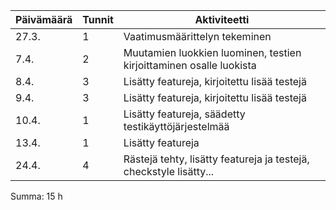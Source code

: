 Päivämäärä | Tunnit | Aktiviteetti
---------- | ------ | ------------
27.3. | 1 | Vaatimusmäärittelyn tekeminen
7.4. | 2 | Muutamien luokkien luominen, testien kirjoittaminen osalle luokista
8.4. | 3 | Lisätty featureja, kirjoitettu lisää testejä
9.4. | 3 | Lisätty featureja, kirjoitettu lisää testejä
10.4. | 1 | Lisätty featureja, säädetty testikäyttöjärjestelmää
13.4. | 1 | Lisätty featureja
24.4. | 4 | Rästejä tehty, lisätty featureja ja testejä, checkstyle lisätty...

Summa: 15 h
